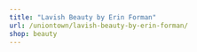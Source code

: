 ```yaml
---
title: "Lavish Beauty by Erin Forman"
url: /uniontown/lavish-beauty-by-erin-forman/
shop: beauty
---
```


